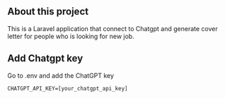 ## About this project
This is a Laravel application that connect to Chatgpt and generate cover letter for people who is looking for new job.

## Add Chatgpt key
Go to .env and add the ChatGPT key
```
CHATGPT_API_KEY=[your_chatgpt_api_key]
```